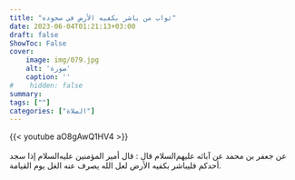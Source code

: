 ```yaml
---
title: "ثواب من باشر بكفيه الأرض في سجوده"
date: 2023-06-04T01:21:13+03:00
draft: false
ShowToc: False
cover:
    image: img/079.jpg
    alt: 'صورة'
    caption: ''
#    hidden: false
summary: 
tags: [""]
categories: ["الصلاة"]
---
```

{{< youtube aO8gAwQ1HV4 >}}  
 <br>
عن جعفر بن محمد عن آبائه عليهم‌السلام قال : قال أمير المؤمنين عليه‌السلام إذا
سجد أحدكم فليباشر بكفيه الأرض لعل الله يصرف عنه الغل يوم القيامة.

